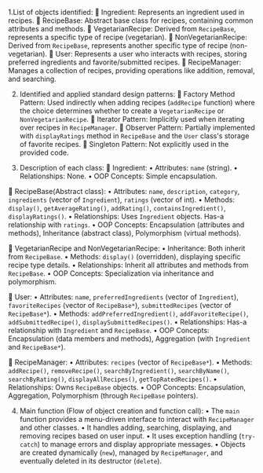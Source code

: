 1.List of objects identified: 
	Ingredient: Represents an ingredient used in recipes.
	RecipeBase: Abstract base class for recipes, containing common attributes and methods.
	VegetarianRecipe: Derived from `RecipeBase`, represents a specific type of recipe (vegetarian).
	NonVegetarianRecipe: Derived from `RecipeBase`, represents another specific type of recipe (non-vegetarian).
	User: Represents a user who interacts with recipes, storing preferred ingredients and favorite/submitted recipes.
	RecipeManager: Manages a collection of recipes, providing operations like addition, removal, and searching.

 2. Identified and applied standard design patterns:
	Factory Method Pattern: Used indirectly when adding recipes (`addRecipe` function) where the choice determines whether to create a `VegetarianRecipe` or `NonVegetarianRecipe`.
	Iterator Pattern: Implicitly used when iterating over recipes in `RecipeManager`.
	Observer Pattern: Partially implemented with `displayRatings` method in `RecipeBase` and the `User` class's storage of favorite recipes.
	Singleton Pattern: Not explicitly used in the provided code.

3. Description of each class:
	Ingredient:
•	Attributes: `name` (string).
•	Relationships: None.
•	OOP Concepts: Simple encapsulation.

	RecipeBase(Abstract class):
•	Attributes: `name`, `description`, `category`, `ingredients` (vector of `Ingredient`), `ratings` (vector of int).
•	Methods: `display()`, `getAverageRating()`, `addRating()`, `containsIngredient()`, `displayRatings()`.
•	Relationships: Uses `Ingredient` objects. Has-a relationship with `ratings`.
•	OOP Concepts: Encapsulation (attributes and methods), Inheritance (abstract class), Polymorphism (virtual methods).

	VegetarianRecipe and NonVegetarianRecipe:
•	Inheritance: Both inherit from `RecipeBase`.
•	Methods: `display()` (overridden), displaying specific recipe type details.
•	Relationships: Inherit all attributes and methods from `RecipeBase`.
•	OOP Concepts: Specialization via inheritance and polymorphism.


	User:
•	Attributes: `name`, `preferredIngredients` (vector of `Ingredient`), `favoriteRecipes` (vector of `RecipeBase*`), `submittedRecipes` (vector of `RecipeBase*`).
•	Methods: `addPreferredIngredient()`, `addFavoriteRecipe()`, `addSubmittedRecipe()`, `displaySubmittedRecipes()`.
•	Relationships: Has-a relationship with `Ingredient` and `RecipeBase`.
•	OOP Concepts: Encapsulation (data members and methods), Aggregation (with `Ingredient` and `RecipeBase*`).

	RecipeManager:
•	Attributes: `recipes` (vector of `RecipeBase*`).
•	Methods: `addRecipe()`, `removeRecipe()`, `searchByIngredient()`, `searchByName()`, `searchByRating()`, `displayAllRecipes()`, `getTopRatedRecipes()`.
•	Relationships: Owns `RecipeBase` objects.
•	OOP Concepts: Encapsulation, Aggregation, Polymorphism (through `RecipeBase` pointers).

4. Main function (Flow of object creation and function call):
•	The `main` function provides a menu-driven interface to interact with `RecipeManager` and other classes.
•	It handles adding, searching, displaying, and removing recipes based on user input.
•	It uses exception handling (`try-catch`) to manage errors and display appropriate messages.
•	Objects are created dynamically (`new`), managed by `RecipeManager`, and eventually deleted in its destructor (`delete`).

